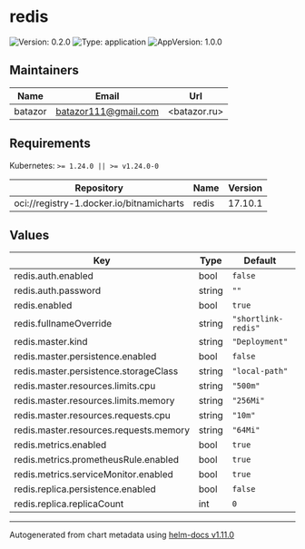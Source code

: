 # redis

![Version: 0.2.0](https://img.shields.io/badge/Version-0.2.0-informational?style=flat-square) ![Type: application](https://img.shields.io/badge/Type-application-informational?style=flat-square) ![AppVersion: 1.0.0](https://img.shields.io/badge/AppVersion-1.0.0-informational?style=flat-square)

## Maintainers

| Name | Email | Url |
| ---- | ------ | --- |
| batazor | <batazor111@gmail.com> | <batazor.ru> |

## Requirements

Kubernetes: `>= 1.24.0 || >= v1.24.0-0`

| Repository | Name | Version |
|------------|------|---------|
| oci://registry-1.docker.io/bitnamicharts | redis | 17.10.1 |

## Values

| Key | Type | Default | Description |
|-----|------|---------|-------------|
| redis.auth.enabled | bool | `false` |  |
| redis.auth.password | string | `""` |  |
| redis.enabled | bool | `true` |  |
| redis.fullnameOverride | string | `"shortlink-redis"` |  |
| redis.master.kind | string | `"Deployment"` |  |
| redis.master.persistence.enabled | bool | `false` |  |
| redis.master.persistence.storageClass | string | `"local-path"` |  |
| redis.master.resources.limits.cpu | string | `"500m"` |  |
| redis.master.resources.limits.memory | string | `"256Mi"` |  |
| redis.master.resources.requests.cpu | string | `"10m"` |  |
| redis.master.resources.requests.memory | string | `"64Mi"` |  |
| redis.metrics.enabled | bool | `true` |  |
| redis.metrics.prometheusRule.enabled | bool | `true` |  |
| redis.metrics.serviceMonitor.enabled | bool | `true` |  |
| redis.replica.persistence.enabled | bool | `false` |  |
| redis.replica.replicaCount | int | `0` |  |

----------------------------------------------
Autogenerated from chart metadata using [helm-docs v1.11.0](https://github.com/norwoodj/helm-docs/releases/v1.11.0)
